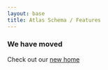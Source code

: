 ```yaml
---
layout: base
title: Atlas Schema / Features
---
```


### We have moved

Check out our [new home](http://developer.dataset.io)